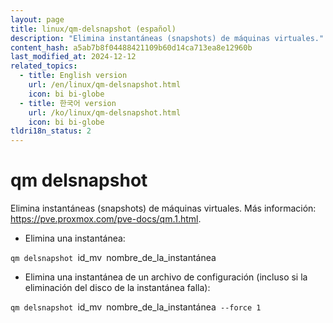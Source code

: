 ```yaml
---
layout: page
title: linux/qm-delsnapshot (español)
description: "Elimina instantáneas (snapshots) de máquinas virtuales."
content_hash: a5ab7b8f04488421109b60d14ca713ea8e12960b
last_modified_at: 2024-12-12
related_topics:
  - title: English version
    url: /en/linux/qm-delsnapshot.html
    icon: bi bi-globe
  - title: 한국어 version
    url: /ko/linux/qm-delsnapshot.html
    icon: bi bi-globe
tldri18n_status: 2
---
```

# qm delsnapshot

Elimina instantáneas (snapshots) de máquinas virtuales.
Más información: <https://pve.proxmox.com/pve-docs/qm.1.html>.

- Elimina una instantánea:

`qm delsnapshot `<span class="tldr-var badge badge-pill bg-dark-lm bg-white-dm text-white-lm text-dark-dm font-weight-bold">id_mv</span>` `<span class="tldr-var badge badge-pill bg-dark-lm bg-white-dm text-white-lm text-dark-dm font-weight-bold">nombre_de_la_instantánea</span>

- Elimina una instantánea de un archivo de configuración (incluso si la eliminación del disco de la instantánea falla):

`qm delsnapshot `<span class="tldr-var badge badge-pill bg-dark-lm bg-white-dm text-white-lm text-dark-dm font-weight-bold">id_mv</span>` `<span class="tldr-var badge badge-pill bg-dark-lm bg-white-dm text-white-lm text-dark-dm font-weight-bold">nombre_de_la_instantánea</span>` --force 1`
